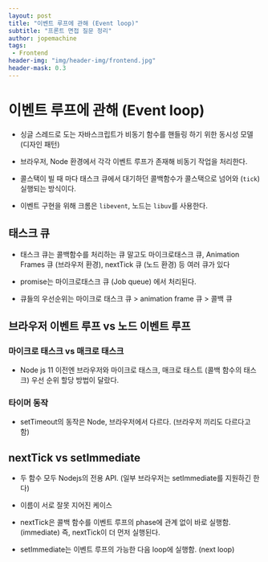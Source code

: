 ```yaml
---
layout: post
title: "이벤트 루프에 관해 (Event loop)"
subtitle: "프론트 면접 질문 정리"
author: jopemachine
tags: 
 - Frontend
header-img: "img/header-img/frontend.jpg"
header-mask: 0.3
---
```


# 이벤트 루프에 관해 (Event loop)

- 싱글 스레드로 도는 자바스크립트가 비동기 함수를 핸들링 하기 위한 동시성 모델 (디자인 패턴)

- 브라우저, Node 환경에서 각각 이벤트 루프가 존재해 비동기 작업을 처리한다.

- 콜스택이 빌 때 마다 태스크 큐에서 대기하던 콜백함수가 콜스택으로 넘어와 (`tick`) 실행되는 방식이다.

- 이벤트 구현을 위해 크롬은 `libevent`, 노드는 `libuv`를 사용한다. 

## 태스크 큐

- 태스크 큐는 콜백함수를 처리하는 큐 말고도 마이크로태스크 큐, Animation Frames 큐 (브라우저 환경), nextTick 큐 (노드 환경) 등 여러 큐가 있다

- promise는 마이크로태스크 큐 (Job queue) 에서 처리된다.

- 큐들의 우선순위는 마이크로 태스크 큐 > animation frame 큐 > 콜백 큐

## 브라우저 이벤트 루프 vs 노드 이벤트 루프

### 마이크로 태스크 vs 매크로 태스크

- Node js 11 이전엔 브라우저와 마이크로 태스크, 매크로 태스트 (콜백 함수의 태스크) 우선 순위 할당 방법이 달랐다.

### 타이머 동작

- setTimeout의 동작은 Node, 브라우저에서 다르다. (브라우저 끼리도 다르다고 함)

## nextTick vs setImmediate

- 두 함수 모두 Nodejs의 전용 API. (일부 브라우저는 setImmediate를 지원하긴 한다)

- 이름이 서로 잘못 지어진 케이스

- nextTick은 콜백 함수를 이벤트 루프의 phase에 관계 없이 바로 실행함. (immediate) 즉, nextTick이 더 먼저 실행된다.

- setImmediate는 이벤트 루프의 가능한 다음 loop에 실행함. (next loop)

